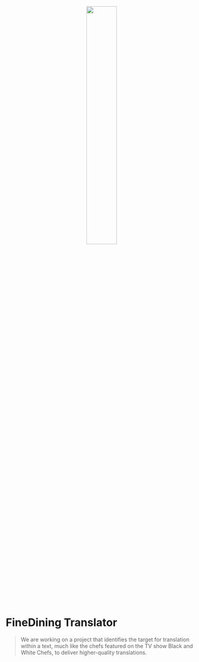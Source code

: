 <div align='center'>
  <image width="40%" src="https://github.com/user-attachments/assets/8dced147-d8a8-4f96-9772-8aa3dbe58a74" />
</div>
    
# FineDining Translator
  > We are working on a project that identifies the target for translation within a text, much like the chefs featured on the TV show Black and White Chefs, to deliver higher-quality translations.
